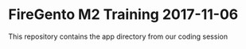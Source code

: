 # FireGento M2 Training 2017-11-06

This repository contains the app directory from our coding session
